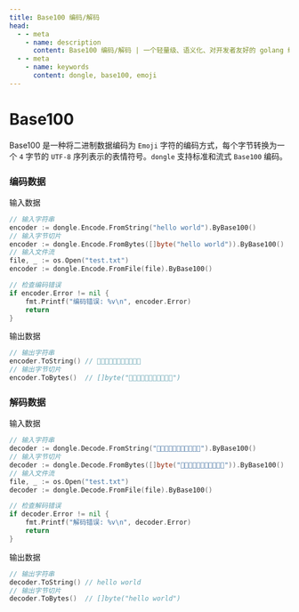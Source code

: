 ```yaml
---
title: Base100 编码/解码
head:
  - - meta
    - name: description
      content: Base100 编码/解码 | 一个轻量级、语义化、对开发者友好的 golang 编码&密码库
  - - meta
    - name: keywords
      content: dongle, base100, emoji
---
```


# Base100

Base100 是一种将二进制数据编码为 `Emoji` 字符的编码方式，每个字节转换为一个 `4` 字节的 `UTF-8` 序列表示的表情符号。`dongle` 支持标准和流式 `Base100` 编码。

### 编码数据
输入数据

```go
// 输入字符串
encoder := dongle.Encode.FromString("hello world").ByBase100()
// 输入字节切片
encoder := dongle.Encode.FromBytes([]byte("hello world")).ByBase100()
// 输入文件流
file, _ := os.Open("test.txt")
encoder := dongle.Encode.FromFile(file).ByBase100()

// 检查编码错误
if encoder.Error != nil {
	fmt.Printf("编码错误: %v\n", encoder.Error)
	return
}
```

输出数据

```go
// 输出字符串
encoder.ToString() // 👟👜👣👣👦🐗👮👦👩👣👛
// 输出字节切片
encoder.ToBytes()  // []byte("👟👜👣👣👦🐗👮👦👩👣👛")
```

### 解码数据
输入数据

```go
// 输入字符串
decoder := dongle.Decode.FromString("👟👜👣👣👦🐗👮👦👩👣👛").ByBase100()
// 输入字节切片
decoder := dongle.Decode.FromBytes([]byte("👟👜👣👣👦🐗👮👦👩👣👛")).ByBase100()
// 输入文件流
file, _ := os.Open("test.txt")
decoder := dongle.Decode.FromFile(file).ByBase100()

// 检查解码错误
if decoder.Error != nil {
	fmt.Printf("解码错误: %v\n", decoder.Error)
	return
}
```

输出数据

```go
// 输出字符串
decoder.ToString() // hello world
// 输出字节切片
decoder.ToBytes()  // []byte("hello world")
```

 